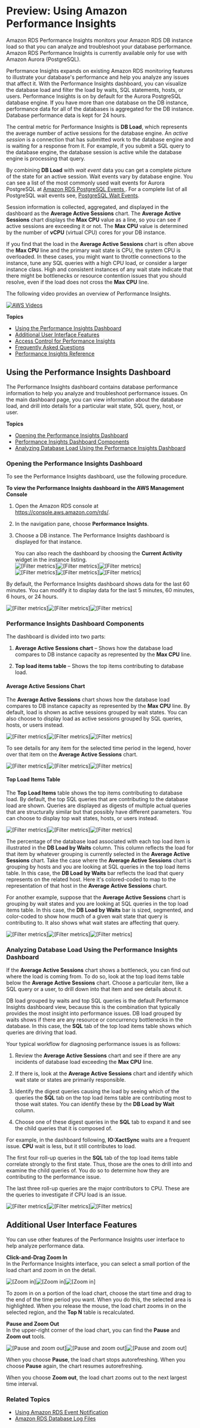 # Preview: Using Amazon Performance Insights<a name="USER_PerfInsights"></a>

Amazon RDS Performance Insights monitors your Amazon RDS DB instance load so that you can analyze and troubleshoot your database performance\. Amazon RDS Performance Insights is currently available only for use with Amazon Aurora \(PostgreSQL\)\.

Performance Insights expands on existing Amazon RDS monitoring features to illustrate your database's performance and help you analyze any issues that affect it\. With the Performance Insights dashboard, you can visualize the database load and filter the load by waits, SQL statements, hosts, or users\. Performance Insights is on by default for the Aurora PostgreSQL database engine\. If you have more than one database on the DB instance, performance data for all of the databases is aggregated for the DB instance\. Database performance data is kept for 24 hours\.

The central metric for Performance Insights is **DB Load**, which represents the average number of active sessions for the database engine\. An *active session* is a connection that has submitted work to the database engine and is waiting for a response from it\. For example, if you submit a SQL query to the database engine, the database session is active while the database engine is processing that query\. 

By combining **DB Load** with *wait event* data you can get a complete picture of the state for an active session\. Wait events vary by database engine\. You can see a list of the most commonly used wait events for Aurora PostgreSQL at [Amazon RDS PostgreSQL Events ](AuroraPostgreSQL.Reference.md#AuroraPostgreSQL.Reference.Waitevents)\. For a complete list of all PostgreSQL wait events see, [ PostgreSQL Wait Events](https://www.postgresql.org/docs/10/static/monitoring-stats.html#WAIT-EVENT-TABLE)\. 

Session information is collected, aggregated, and displayed in the dashboard as the **Average Active Sessions** chart\. The **Average Active Sessions** chart displays the **Max CPU** value as a line, so you can see if active sessions are exceeding it or not\. The **Max CPU** value is determined by the number of **vCPU** \(virtual CPU\) cores for your DB instance\. 

If you find that the load in the **Average Active Sessions** chart is often above the **Max CPU** line and the primary wait state is CPU, the system CPU is overloaded\. In these cases, you might want to throttle connections to the instance, tune any SQL queries with a high CPU load, or consider a larger instance class\. High and consistent instances of any wait state indicate that there might be bottlenecks or resource contention issues that you should resolve, even if the load does not cross the **Max CPU** line\.

The following video provides an overview of Performance Insights\.

[![AWS Videos](http://img.youtube.com/vi/4462hcfkApM/0.jpg)](http://www.youtube.com/watch?v=4462hcfkApM)

**Topics**
+ [Using the Performance Insights Dashboard](#USER_PerfInsights.UsingDashboard)
+ [Additional User Interface Features](#USER_PerfInsights.UIcontrols)
+ [Access Control for Performance Insights](USER_PerfInsights.access-control.md)
+ [Frequently Asked Questions](USER_PerfInsights.FAQ.md)
+ [Performance Insights Reference](USER_PerfInsights.Reference.md)

## Using the Performance Insights Dashboard<a name="USER_PerfInsights.UsingDashboard"></a>

The Performance Insights dashboard contains database performance information to help you analyze and troubleshoot performance issues\. On the main dashboard page, you can view information about the database load, and drill into details for a particular wait state, SQL query, host, or user\.

**Topics**
+ [Opening the Performance Insights Dashboard](#USER_PerfInsights.UsingDashboard.Opening)
+ [Performance Insights Dashboard Components](#USER_PerfInsights.UsingDashboard.Components)
+ [Analyzing Database Load Using the Performance Insights Dashboard](#USER_PerfInsights.UsingDashboard.AnalyzeDBLoad)

### Opening the Performance Insights Dashboard<a name="USER_PerfInsights.UsingDashboard.Opening"></a>

To see the Performance Insights dashboard, use the following procedure\.

**To view the Performance Insights dashboard in the AWS Management Console**

1. Open the Amazon RDS console at [https://console\.aws\.amazon\.com/rds/](https://console.aws.amazon.com/rds/)\.

1. In the navigation pane, choose **Performance Insights**\.

1. Choose a DB instance\. The Performance Insights dashboard is displayed for that instance\.

   You can also reach the dashboard by choosing the **Current Activity** widget in the instance listing\.  
![\[Filter metrics\]](http://docs.aws.amazon.com/AmazonRDS/latest/UserGuide/images/perf_insights_0a.png)![\[Filter metrics\]](http://docs.aws.amazon.com/AmazonRDS/latest/UserGuide/)![\[Filter metrics\]](http://docs.aws.amazon.com/AmazonRDS/latest/UserGuide/)  
![\[Filter metrics\]](http://docs.aws.amazon.com/AmazonRDS/latest/UserGuide/images/perf_insights_0b.png)![\[Filter metrics\]](http://docs.aws.amazon.com/AmazonRDS/latest/UserGuide/)![\[Filter metrics\]](http://docs.aws.amazon.com/AmazonRDS/latest/UserGuide/)

By default, the Performance Insights dashboard shows data for the last 60 minutes\. You can modify it to display data for the last 5 minutes, 60 minutes, 6 hours, or 24 hours\.

![\[Filter metrics\]](http://docs.aws.amazon.com/AmazonRDS/latest/UserGuide/images/perf_insights_1.png)![\[Filter metrics\]](http://docs.aws.amazon.com/AmazonRDS/latest/UserGuide/)![\[Filter metrics\]](http://docs.aws.amazon.com/AmazonRDS/latest/UserGuide/)

### Performance Insights Dashboard Components<a name="USER_PerfInsights.UsingDashboard.Components"></a>

The dashboard is divided into two parts:

1. **Average Active Sessions chart** – Shows how the database load compares to DB instance capacity as represented by the **Max CPU** line\.

1.  **Top load items table** – Shows the top items contributing to database load\.

#### Average Active Sessions Chart<a name="USER_PerfInsights.UsingDashboard.Components.AvgActiveSessions"></a>

The **Average Active Sessions** chart shows how the database load compares to DB instance capacity as represented by the **Max CPU** line\. By default, load is shown as active sessions grouped by wait states\. You can also choose to display load as active sessions grouped by SQL queries, hosts, or users instead\.

![\[Filter metrics\]](http://docs.aws.amazon.com/AmazonRDS/latest/UserGuide/images/perf_insights_2.png)![\[Filter metrics\]](http://docs.aws.amazon.com/AmazonRDS/latest/UserGuide/)![\[Filter metrics\]](http://docs.aws.amazon.com/AmazonRDS/latest/UserGuide/)

To see details for any item for the selected time period in the legend, hover over that item on the **Average Active Sessions** chart\.

![\[Filter metrics\]](http://docs.aws.amazon.com/AmazonRDS/latest/UserGuide/images/perf_insights_3.png)![\[Filter metrics\]](http://docs.aws.amazon.com/AmazonRDS/latest/UserGuide/)![\[Filter metrics\]](http://docs.aws.amazon.com/AmazonRDS/latest/UserGuide/)

#### Top Load Items Table<a name="USER_PerfInsights.UsingDashboard.Components.AvgActiveSessions.TopLoadItemsTable"></a>

The **Top Load Items** table shows the top items contributing to database load\. By default, the top SQL queries that are contributing to the database load are shown\. Queries are displayed as digests of multiple actual queries that are structurally similar but that possibly have different parameters\. You can choose to display top wait states, hosts, or users instead\.

![\[Filter metrics\]](http://docs.aws.amazon.com/AmazonRDS/latest/UserGuide/images/perf_insights_4.png)![\[Filter metrics\]](http://docs.aws.amazon.com/AmazonRDS/latest/UserGuide/)![\[Filter metrics\]](http://docs.aws.amazon.com/AmazonRDS/latest/UserGuide/)

The percentage of the database load associated with each top load item is illustrated in the **DB Load by Waits** column\. This column reflects the load for that item by whatever grouping is currently selected in the **Average Active Sessions** chart\. Take the case where the **Average Active Sessions** chart is grouping by hosts and you are looking at SQL queries in the top load items table\. In this case, the **DB Load by Waits** bar reflects the load that query represents on the related host\. Here it's colored\-coded to map to the representation of that host in the **Average Active Sessions** chart\.

For another example, suppose that the **Average Active Sessions** chart is grouping by wait states and you are looking at SQL queries in the top load items table\. In this case, the **DB Load by Waits** bar is sized, segmented, and color\-coded to show how much of a given wait state that query is contributing to\. It also shows what wait states are affecting that query\.

![\[Filter metrics\]](http://docs.aws.amazon.com/AmazonRDS/latest/UserGuide/images/perf_insights_6.png)![\[Filter metrics\]](http://docs.aws.amazon.com/AmazonRDS/latest/UserGuide/)![\[Filter metrics\]](http://docs.aws.amazon.com/AmazonRDS/latest/UserGuide/)

### Analyzing Database Load Using the Performance Insights Dashboard<a name="USER_PerfInsights.UsingDashboard.AnalyzeDBLoad"></a>

If the **Average Active Sessions** chart shows a bottleneck, you can find out where the load is coming from\. To do so, look at the top load items table below the **Average Active Sessions** chart\. Choose a particular item, like a SQL query or a user, to drill down into that item and see details about it\.

DB load grouped by waits and top SQL queries is the default Performance Insights dashboard view, because this is the combination that typically provides the most insight into performance issues\. DB load grouped by waits shows if there are any resource or concurrency bottlenecks in the database\. In this case, the **SQL** tab of the top load items table shows which queries are driving that load\.

Your typical workflow for diagnosing performance issues is as follows:

1. Review the **Average Active Sessions** chart and see if there are any incidents of database load exceeding the **Max CPU** line\.

1. If there is, look at the **Average Active Sessions** chart and identify which wait state or states are primarily responsible\.

1. Identify the digest queries causing the load by seeing which of the queries the **SQL** tab on the top load items table are contributing most to those wait states\. You can identify these by the **DB Load by Wait** column\.

1. Choose one of these digest queries in the **SQL** tab to expand it and see the child queries that it is composed of\.

For example, in the dashboard following, **IO:XactSync** waits are a frequent issue\. **CPU** wait is less, but it still contributes to load\. 

The first four roll\-up queries in the **SQL** tab of the top load items table correlate strongly to the first state\. Thus, those are the ones to drill into and examine the child queries of\. You do so to determine how they are contributing to the performance issue\. 

The last three roll\-up queries are the major contributors to CPU\. These are the queries to investigate if CPU load is an issue\.

![\[Filter metrics\]](http://docs.aws.amazon.com/AmazonRDS/latest/UserGuide/images/perf_insights_7.png)![\[Filter metrics\]](http://docs.aws.amazon.com/AmazonRDS/latest/UserGuide/)![\[Filter metrics\]](http://docs.aws.amazon.com/AmazonRDS/latest/UserGuide/)

## Additional User Interface Features<a name="USER_PerfInsights.UIcontrols"></a>

You can use other features of the Performance Insights user interface to help analyze performance data\.

**Click\-and\-Drag Zoom In**  
In the Performance Insights interface, you can select a small portion of the load chart and zoom in on the detail\.

![\[Zoom in\]](http://docs.aws.amazon.com/AmazonRDS/latest/UserGuide/images/perf_insights_zoom_in.png)![\[Zoom in\]](http://docs.aws.amazon.com/AmazonRDS/latest/UserGuide/)![\[Zoom in\]](http://docs.aws.amazon.com/AmazonRDS/latest/UserGuide/)

To zoom in on a portion of the load chart, choose the start time and drag to the end of the time period you want\. When you do this, the selected area is highlighted\. When you release the mouse, the load chart zooms in on the selected region, and the **Top N** table is recalculated\. 

**Pause and Zoom Out**  
In the upper\-right corner of the load chart, you can find the **Pause** and **Zoom out** tools\.

![\[Pause and zoom out\]](http://docs.aws.amazon.com/AmazonRDS/latest/UserGuide/images/perf_insights_zoom_out.png)![\[Pause and zoom out\]](http://docs.aws.amazon.com/AmazonRDS/latest/UserGuide/)![\[Pause and zoom out\]](http://docs.aws.amazon.com/AmazonRDS/latest/UserGuide/)

When you choose **Pause**, the load chart stops autorefreshing\. When you choose **Pause** again, the chart resumes autorefreshing\.

When you choose **Zoom out**, the load chart zooms out to the next largest time interval\.

### Related Topics<a name="USER_PerfInsights.related"></a>
+ [Using Amazon RDS Event Notification](USER_Events.md)
+ [Amazon RDS Database Log Files](USER_LogAccess.md)